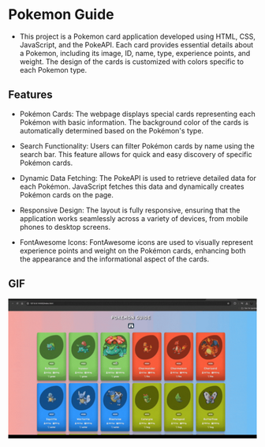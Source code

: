 # Pokemon Guide

- This project is a Pokemon card application developed using HTML, CSS, JavaScript, and the PokeAPI. Each card provides essential details about a Pokemon, including its image, ID, name, type, experience points, and weight. The design of the cards is customized with colors specific to each Pokemon type.

## Features

- Pokémon Cards: The webpage displays special cards representing each Pokémon with basic information. The background color of the cards is automatically determined based on the Pokémon's type.

- Search Functionality: Users can filter Pokémon cards by name using the search bar. This feature allows for quick and easy discovery of specific Pokémon cards.

- Dynamic Data Fetching: The PokeAPI is used to retrieve detailed data for each Pokémon. JavaScript fetches this data and dynamically creates Pokémon cards on the page.

- Responsive Design: The layout is fully responsive, ensuring that the application works seamlessly across a variety of devices, from mobile phones to desktop screens.

- FontAwesome Icons: FontAwesome icons are used to visually represent experience points and weight on the Pokémon cards, enhancing both the appearance and the informational aspect of the cards.

## GIF

<img src='screen.gif'>
